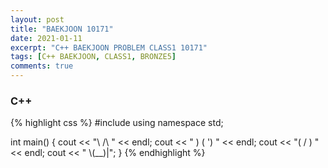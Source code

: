 ```yaml
---
layout: post
title: "BAEKJOON 10171"
date: 2021-01-11
excerpt: "C++ BAEKJOON PROBLEM CLASS1 10171"
tags: [C++ BAEKJOON, CLASS1, BRONZE5]
comments: true
---
```


### C++
{% highlight css %}
#include <iostream>
using namespace std;

int main()
{
	cout << "\\    /\\ " << endl;
	cout << " )  ( ') " << endl;
	cout << "(  /  ) " << endl;
	cout << " \\(__)|";
}
{% endhighlight %}